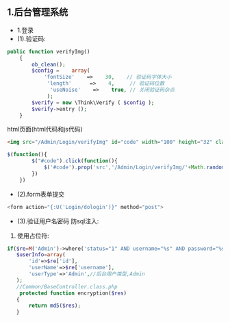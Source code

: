 ## 1.后台管理系统
- 1.登录
- (1).验证码:
```php
public function verifyImg()
    {
        ob_clean();
        $config =    array(
            'fontSize'    =>    30,    // 验证码字体大小
             'length'      =>    4,     // 验证码位数
              'useNoise'    =>    true, // 关闭验证码杂点
             );
        $verify = new \Think\Verify ( $config );
        $verify->entry ();
    }
```

html页面(html代码和js代码)
```html
<img src="/Admin/Login/verifyImg" id="code" width="100" height="32" class="passcode" style="height:43px;cursor:pointer;">
```

```javascript
$(function(){
        $("#code").click(function(){
            $('#code').prop('src','/Admin/Login/verifyImg/'+Math.random());
        })
    })
```
- (2).form表单提交
```php
<form action="{:U('Login/dologin')}" method="post">
```

- (3).验证用户名密码
防sql注入:
 1. 使用占位符:
 ```php
 if($re=M('Admin')->where('status="1" AND username="%s" AND password="%s"',$username,$this->encryption($password))->find()){
    $userInfo=array(
        'id'=>$re['id'],
        'userName'=>$re['username'],
        'userType'=>'Admin',//后台用户类型,Admin
    );
    //Common/BaseController.class.php
     protected function encryption($res)
    {
        return md5($res);
    }
 ```
 <!-- 2. 使用数组: -->
